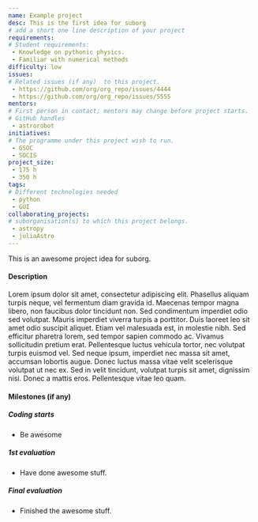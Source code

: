 ```yaml
---
name: Example project
desc: This is the first idea for suborg
# add a short one line description of your project
requirements:
# Student requirements:
 - Knowledge on pythonic physics.
 - Familiar with numerical methods
difficulty: low
issues:
# Related issues (if any)  to this project.
 - https://github.com/org/org_repo/issues/4444
 - https://github.com/org/org_repo/issues/5555
mentors:
# First person in contact; mentors may change before project starts.
# GitHub handles
 - astrorobot
initiatives:
# The programme under this project wish to run.
 - GSOC
 - SOCIS
project_size:
 - 175 h
 - 350 h
tags:
# Different technologies needed
 - python
 - GUI
collaborating_projects:
# suborganisation(s) to which this project belongs.
 - astropy
 - juliaAstro
---
```

This is an awesome project idea for suborg.

#### Description

Lorem ipsum dolor sit amet, consectetur adipiscing elit. Phasellus aliquam
turpis neque, vel fermentum diam gravida id. Maecenas tempor magna libero, non
faucibus dolor tincidunt non. Sed condimentum imperdiet odio sed volutpat.
Mauris imperdiet viverra turpis a porttitor. Duis laoreet leo sit amet odio
suscipit aliquet. Etiam vel malesuada est, in molestie nibh. Sed efficitur
pharetra lorem, sed tempor sapien commodo ac. Vivamus sollicitudin pretium erat.
Pellentesque luctus vehicula tortor, nec volutpat turpis euismod vel. Sed neque
ipsum, imperdiet nec massa sit amet, accumsan lobortis augue. Donec luctus massa
vitae velit scelerisque volutpat ut nec ex. Sed in velit tincidunt, volutpat
turpis sit amet, dignissim nisi. Donec a mattis eros. Pellentesque vitae leo
quam.

#### Milestones (if any)

##### Coding starts

* Be awesome

##### 1st evaluation

* Have done awesome stuff.

##### Final evaluation

* Finished the awesome stuff.
